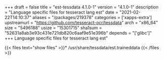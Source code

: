 +++
draft = false
title = "est-tessdata 4.1.0-1"
version = "4.1.0-1"
description = "Language specific files for tesseract lang est"
date = "2021-02-22T14:10:37"
aliases = "/packages/219378"
categories = ['xapps-extra']
upstreamurl = "https://github.com/tesseract-ocr/tessdata"
arch = "x86_64"
size = "5496188"
usize = "15301715"
sha1sum = "52631a8ab3e93c431e721db820c6aaf9e51e396b"
depends = "['glibc']"
+++
Language specific files for tesseract lang est"

{{< files text="show files" >}}* /usr/share/tessdata/est.traineddata
{{< /files >}}